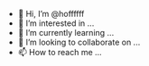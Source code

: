 - 👋 Hi, I’m @hoffffff
- 👀 I’m interested in ...
- 🌱 I’m currently learning ...
- 💞️ I’m looking to collaborate on ...
- 📫 How to reach me ...

<!---
hoffffff/hoffffff is a ✨ special ✨ repository because its `README.md` (this file) appears on your GitHub profile.
You can click the Preview link to take a look at your changes.
--->
